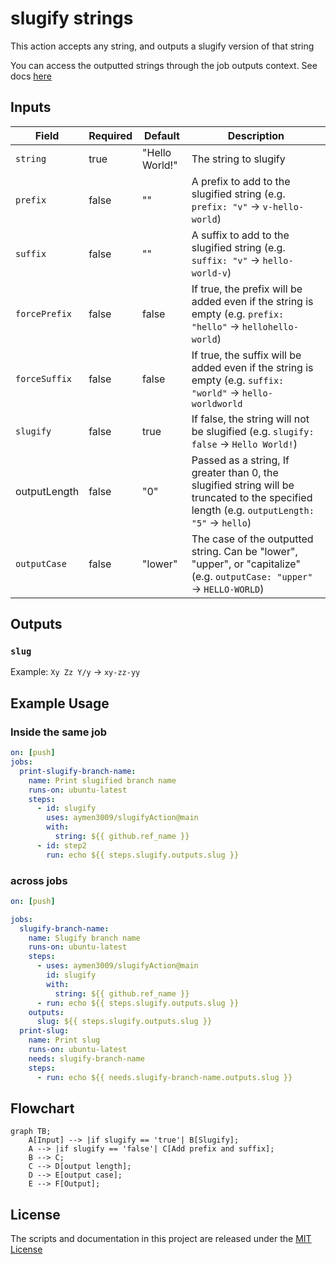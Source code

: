 # slugify strings

This action accepts any string, and outputs a slugify version of that string

You can access the outputted strings through the job outputs context. See docs [here](https://docs.github.com/en/actions/reference/workflow-syntax-for-github-actions#jobsjobs_idoutputs)

## Inputs

| Field         | Required | Default        | Description                                                                                                                                 |
| ------------- | -------- | -------------- | ------------------------------------------------------------------------------------------------------------------------------------------- |
| `string`      | true     | "Hello World!" | The string to slugify                                                                                                                       |
| `prefix`      | false    | ""             | A prefix to add to the slugified string (e.g. `prefix: "v"` -> `v-hello-world`)                                                             |
| `suffix`      | false    | ""             | A suffix to add to the slugified string (e.g. `suffix: "v"` -> `hello-world-v`)                                                             |
| `forcePrefix` | false    | false          | If true, the prefix will be added even if the string is empty (e.g. `prefix: "hello"` -> `hellohello-world`)                                |
| `forceSuffix` | false    | false          | If true, the suffix will be added even if the string is empty (e.g. `suffix: "world"` -> `hello-worldworld`                                 |
| `slugify`     | false    | true           | If false, the string will not be slugified (e.g. `slugify: false` -> `Hello World!`)                                                        |
| outputLength  | false    | "0"            | Passed as a string, If greater than 0, the slugified string will be truncated to the specified length (e.g. `outputLength: "5"` -> `hello`) |
| `outputCase`  | false    | "lower"        | The case of the outputted string. Can be "lower", "upper", or "capitalize" (e.g. `outputCase: "upper"` -> `HELLO-WORLD`)                    |

## Outputs

### `slug`

Example: `Xy Zz Y/y` -> `xy-zz-yy`

## Example Usage

### Inside the same job

```yaml
on: [push]
jobs:
  print-slugify-branch-name:
    name: Print slugified branch name
    runs-on: ubuntu-latest
    steps:
      - id: slugify
        uses: aymen3009/slugifyAction@main
        with:
          string: ${{ github.ref_name }}
      - id: step2
        run: echo ${{ steps.slugify.outputs.slug }}
```

### across jobs

```yaml
on: [push]

jobs:
  slugify-branch-name:
    name: Slugify branch name
    runs-on: ubuntu-latest
    steps:
      - uses: aymen3009/slugifyAction@main
        id: slugify
        with:
          string: ${{ github.ref_name }}
      - run: echo ${{ steps.slugify.outputs.slug }}
    outputs:
      slug: ${{ steps.slugify.outputs.slug }}
  print-slug:
    name: Print slug
    runs-on: ubuntu-latest
    needs: slugify-branch-name
    steps:
      - run: echo ${{ needs.slugify-branch-name.outputs.slug }}
```

## Flowchart

```mermaid
graph TB;
    A[Input] --> |if slugify == 'true'| B[Slugify];
    A --> |if slugify == 'false'| C[Add prefix and suffix];
    B --> C;
    C --> D[output length];
    D --> E[output case];
    E --> F[Output];
```

## License

The scripts and documentation in this project are released under the [MIT License](LICENSE)
